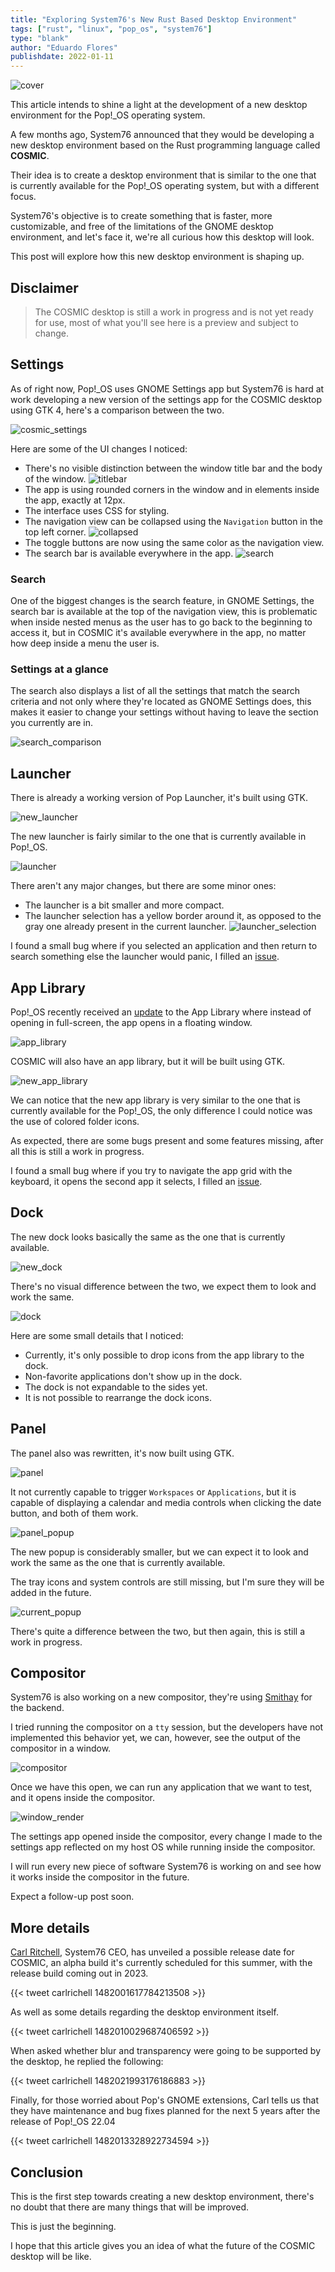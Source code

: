 ```yaml
---
title: "Exploring System76's New Rust Based Desktop Environment"
tags: ["rust", "linux", "pop_os", "system76"]
type: "blank"
author: "Eduardo Flores"
publishdate: 2022-01-11
---
```


![cover](/images/articles/linux/system76/rust-based-de/rust-based-de.png)

This article intends to shine a light at the development of a new desktop environment for the Pop!_OS operating system.

A few months ago, System76 announced that they would be developing a new desktop environment based on the Rust programming language called **COSMIC**. 

Their idea is to create a desktop environment that is similar to the one that is currently available for the Pop!_OS operating system, but with a different focus.

System76's objective is to create something that is faster, more customizable, and free of the limitations of the GNOME desktop environment, and let's face it, we're all curious how this desktop will look.

This post will explore how this new desktop environment is shaping up.

## Disclaimer

> The COSMIC desktop is still a work in progress and is not yet ready for use, most of what you'll see here is a preview and subject to change.

## Settings

As of right now, Pop!_OS uses GNOME Settings app but System76 is hard at work developing a new version of the settings app for the COSMIC desktop using GTK 4, here's a comparison between the two.

![cosmic_settings](/images/articles/linux/system76/rust-based-de/comparison.png "COSMIC Settings: Left, GNOME Settings: Right")

Here are some of the UI changes I noticed:
- There's no visible distinction between the window title bar and the body of the window.
![titlebar](/images/articles/linux/system76/rust-based-de/titlebar.png "Titlebar")
- The app is using rounded corners in the window and in elements inside the app, exactly at 12px.
- The interface uses CSS for styling.
- The navigation view can be collapsed using the `Navigation` button in the top left corner.
![collapsed](/images/articles/linux/system76/rust-based-de/collapsed.png "Collapsed")
- The toggle buttons are now using the same color as the navigation view.
- The search bar is available everywhere in the app.
![search](/images/articles/linux/system76/rust-based-de/search.png "Search")


### Search

One of the biggest changes is the search feature, in GNOME Settings, the search bar is available at the top of the navigation view, this is problematic when inside nested menus as the user has to go back to the beginning to access it, but in COSMIC it's available everywhere in the app, no matter how deep inside a menu the user is.

### Settings at a glance

The search also displays a list of all the settings that match the search criteria and not only where they're located as GNOME Settings does, this makes it easier to change your settings without having to leave the section you currently are in.

![search_comparison](/images/articles/linux/system76/rust-based-de/search_comparison.png "Search Comparison")

## Launcher

There is already a working version of Pop Launcher, it's built using GTK.

![new_launcher](/images/articles/linux/system76/rust-based-de/new_launcher.png "New Launcher")

The new launcher is fairly similar to the one that is currently available in Pop!_OS.

![launcher](/images/articles/linux/system76/rust-based-de/launcher.png "Current Launcher")

There aren't any major changes, but there are some minor ones:
- The launcher is a bit smaller and more compact.
- The launcher selection has a yellow border around it, as opposed to the gray one already present in the current launcher.
![launcher_selection](/images/articles/linux/system76/rust-based-de/launcher_selection.png "Launcher Selection")

I found a small bug where if you selected an application and then return to search something else the launcher would panic, I filled an [issue](https://github.com/pop-os/libcosmic/issues/9).

## App Library
Pop!_OS recently received an [update](https://blog.system76.com/post/670564272872488960/popos-2110-has-landed) to the App Library where instead of opening in full-screen, the app opens in a floating window.

![app_library](/images/articles/linux/system76/rust-based-de/app_library.png "Current App Library")

COSMIC will also have an app library, but it will be built using GTK.

![new_app_library](/images/articles/linux/system76/rust-based-de/new_app_library.png "New App Library")

We can notice that the new app library is very similar to the one that is currently available for the Pop!_OS, the only difference I could notice was the use of colored folder icons.

As expected, there are some bugs present and some features missing, after all this is still a work in progress.

I found a small bug where if you try to navigate the app grid with the keyboard, it opens the second app it selects, I filled an [issue](https://github.com/pop-os/libcosmic/issues/8).

## Dock
The new dock looks basically the same as the one that is currently available.

![new_dock](/images/articles/linux/system76/rust-based-de/new_dock.png "New Dock")

There's no visual difference between the two, we expect them to look and work the same.

![dock](/images/articles/linux/system76/rust-based-de/dock.png "Current Dock")

Here are some small details that I noticed:
- Currently, it's only possible to drop icons from the app library to the dock.
- Non-favorite applications don't show up in the dock.
- The dock is not expandable to the sides yet.
- It is not possible to rearrange the dock icons.

## Panel

The panel also was rewritten, it's now built using GTK.

![panel](/images/articles/linux/system76/rust-based-de/panel.png "Current Panel")

It not currently capable to trigger `Workspaces` or `Applications`, but it is capable of displaying a calendar and media controls when clicking the date button, and both of them work.

![panel_popup](/images/articles/linux/system76/rust-based-de/panel_popup.png "Panel Popup")

The new popup is considerably smaller, but we can expect it to look and work the same as the one that is currently available.

The tray icons and system controls are still missing, but I'm sure they will be added in the future.

![current_popup](/images/articles/linux/system76/rust-based-de/current_popup.png "Current Popup")

There's quite a difference between the two, but then again, this is still a work in progress.

## Compositor

System76 is also working on a new compositor, they're using [Smithay](https://smithay.github.io/) for the backend.

I tried running the compositor on a `tty` session, but the developers have not implemented this behavior yet, we can, however, see the output of the compositor in a window.

![compositor](/images/articles/linux/system76/rust-based-de/compositor.png "Compositor")

Once we have this open, we can run any application that we want to test, and it opens inside the compositor.

![window_render](/images/articles/linux/system76/rust-based-de/window_render.png "Window Render")

The settings app opened inside the compositor, every change I made to the settings app reflected on my host OS while running inside the compositor.

I will run every new piece of software System76 is working on and see how it works inside the compositor in the future. 

Expect a follow-up post soon.

## More details

[Carl Ritchell](https://twitter.com/carlrichell), System76 CEO, has unveiled a possible release date for COSMIC, an alpha build it's currently scheduled for this summer, with the release build coming out in 2023.

{{< tweet carlrichell 1482001617784213508 >}}

As well as some details regarding the desktop environment itself.

{{< tweet carlrichell 1482010029687406592 >}}

When asked whether blur and transparency were going to be supported by the desktop, he replied the following:

{{< tweet carlrichell 1482021993176186883 >}}

Finally, for those worried about Pop's GNOME extensions, Carl tells us that they have maintenance and bug fixes planned for the next 5 years after the release of Pop!_OS 22.04

{{< tweet carlrichell 1482013328922734594 >}}

## Conclusion

This is the first step towards creating a new desktop environment, there's no doubt that there are many things that will be improved. 

This is just the beginning.

I hope that this article gives you an idea of what the future of the COSMIC desktop will be like.

